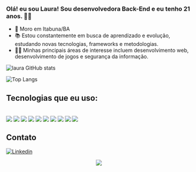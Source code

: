 ### Olá! eu sou Laura! Sou desenvolvedora Back-End e eu tenho 21 anos. 👋🏼
- 🏡 Moro em Itabuna/BA
- 📚 Estou constantemente em busca de aprendizado e evolução, estudando novas tecnologias, frameworks e metodologias.
- 👩‍💻 Minhas principais áreas de interesse incluem desenvolvimento web, desenvolvimento de jogos e segurança da informação.

![laura GitHub stats](https://github-readme-stats.vercel.app/api?username=lauradefreitas2&show_icons=true&theme=transparent)

![Top Langs](https://github-readme-stats.vercel.app/api/top-langs/?username=lauradefreitas2&hide_progress=true)

## Tecnologias que eu uso:

<div style="display: inline_block"><br/>
<img align= "center" src= "https://img.shields.io/badge/Java-ED8B00?style=for-the-badge&logo=openjdk&logoColor=white"/>
<img align= "center" src= "https://img.shields.io/badge/Spring-6DB33F?style=for-the-badge&logo=spring&logoColor=white">
<img align= "center" src= "https://img.shields.io/badge/MySQL-00000F?style=for-the-badge&logo=mysql&logoColor=white"/>

<img align= "center" src= "https://img.shields.io/badge/MongoDB-4EA94B?style=for-the-badge&logo=mongodb&logoColor=white"/>
<img align= "center" src= "https://img.shields.io/badge/Amazon_AWS-232F3E?style=for-the-badge&logo=amazon-aws&logoColor=white"/>
<img align= "center" src= "https://img.shields.io/badge/Node.js-43853D?style=for-the-badge&logo=node.js&logoColor=white"/>
<img align= "center" src= "https://img.shields.io/badge/JavaScript-F7DF1E?style=for-the-badge&logo=javascript&logoColor=black"/>
<img align= "center" src= "https://img.shields.io/badge/HTML5-E34F26?style=for-the-badge&logo=html5&logoColor=white"/>
<img align= "center" src= "https://img.shields.io/badge/CSS3-1572B6?style=for-the-badge&logo=css3&logoColor=white"/>
<img align= "center" src= "https://img.shields.io/badge/GIT-E44C30?style=for-the-badge&logo=git&logoColor=white"/>
</div>

## Contato
[![Linkedin](https://img.shields.io/badge/LinkedIn-0077B5?style=for-the-badge&logo=linkedin&logoColor=white)](https://www.linkedin.com/in/lauradefreitas/)


<div align="center"><img src="https://media.giphy.com/media/L1R1tvI9svkIWwpVYr/giphy.gif"</div>
